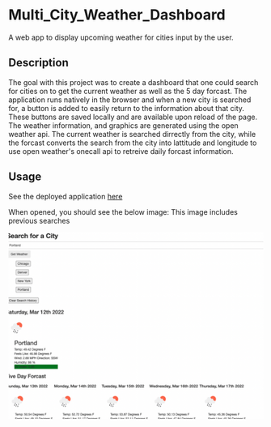 # Multi_City_Weather_Dashboard
A web app to display upcoming weather for cities input by the user.

## Description

The goal with this project was to create a dashboard that one could search for cities on to get the current weather as well as the 5 day forcast. The application runs natively in the browser and when a new city is searched for, a button is added to easily return to the information about that city. These buttons are saved locally and are available upon reload of the page. The weather information, and graphics are generated using the open weather api. The current weather is searched dirrectly from the city, while the forcast converts the search from the city into lattitude and longitude to use open weather's onecall api to retreive daily forcast information.

## Usage

See the deployed application [here](https://tward9.github.io/Multi_City_Weather_Dashboard/)

When opened, you should see the below image:
This image includes previous searches


![Single Day Schedule landing page](weather_Dashboard_with_searches.png)
